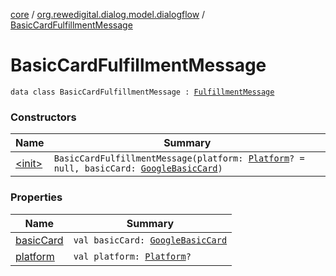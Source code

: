 [core](../../index.md) / [org.rewedigital.dialog.model.dialogflow](../index.md) / [BasicCardFulfillmentMessage](./index.md)

# BasicCardFulfillmentMessage

`data class BasicCardFulfillmentMessage : `[`FulfillmentMessage`](../-fulfillment-message/index.md)

### Constructors

| Name | Summary |
|---|---|
| [&lt;init&gt;](-init-.md) | `BasicCardFulfillmentMessage(platform: `[`Platform`](../-platform/index.md)`? = null, basicCard: `[`GoogleBasicCard`](../../org.rewedigital.dialog.model.google/-google-basic-card/index.md)`)` |

### Properties

| Name | Summary |
|---|---|
| [basicCard](basic-card.md) | `val basicCard: `[`GoogleBasicCard`](../../org.rewedigital.dialog.model.google/-google-basic-card/index.md) |
| [platform](platform.md) | `val platform: `[`Platform`](../-platform/index.md)`?` |
